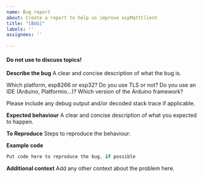```yaml
---
name: Bug report
about: Create a report to help us improve espMqttClient
title: "[BUG]"
labels: ''
assignees: ''

---
```


#### Do not use to discuss topics! 

**Describe the bug**
A clear and concise description of what the bug is.

Which platform, esp8266 or esp32?
Do you use TLS or not?
Do you use an IDE (Arduino, Platformio...)?
Which version of the Arduino framework?

Please include any debug output and/or decoded stack trace if applicable.

**Expected behaviour**
A clear and concise description of what you expected to happen.

**To Reproduce**
Steps to reproduce the behaviour:

**Example code**
```cpp
Put code here to reproduce the bug, if possible
```

**Additional context**
Add any other context about the problem here.
